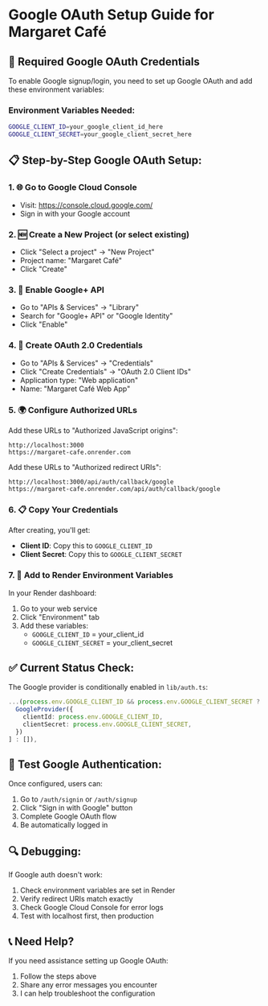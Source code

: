 # Google OAuth Setup Guide for Margaret Café

## 🔑 Required Google OAuth Credentials

To enable Google signup/login, you need to set up Google OAuth and add these environment variables:

### Environment Variables Needed:
```bash
GOOGLE_CLIENT_ID=your_google_client_id_here
GOOGLE_CLIENT_SECRET=your_google_client_secret_here
```

## 📋 Step-by-Step Google OAuth Setup:

### 1. 🌐 Go to Google Cloud Console
- Visit: https://console.cloud.google.com/
- Sign in with your Google account

### 2. 🆕 Create a New Project (or select existing)
- Click "Select a project" → "New Project"
- Project name: "Margaret Café"
- Click "Create"

### 3. 🔧 Enable Google+ API
- Go to "APIs & Services" → "Library"
- Search for "Google+ API" or "Google Identity"
- Click "Enable"

### 4. 🔐 Create OAuth 2.0 Credentials
- Go to "APIs & Services" → "Credentials"
- Click "Create Credentials" → "OAuth 2.0 Client IDs"
- Application type: "Web application"
- Name: "Margaret Café Web App"

### 5. 🌍 Configure Authorized URLs
Add these URLs to "Authorized JavaScript origins":
```
http://localhost:3000
https://margaret-cafe.onrender.com
```

Add these URLs to "Authorized redirect URIs":
```
http://localhost:3000/api/auth/callback/google
https://margaret-cafe.onrender.com/api/auth/callback/google
```

### 6. 📋 Copy Your Credentials
After creating, you'll get:
- **Client ID**: Copy this to `GOOGLE_CLIENT_ID`
- **Client Secret**: Copy this to `GOOGLE_CLIENT_SECRET`

### 7. 🔧 Add to Render Environment Variables
In your Render dashboard:
1. Go to your web service
2. Click "Environment" tab
3. Add these variables:
   - `GOOGLE_CLIENT_ID` = your_client_id
   - `GOOGLE_CLIENT_SECRET` = your_client_secret

## ✅ Current Status Check:

The Google provider is conditionally enabled in `lib/auth.ts`:
```typescript
...(process.env.GOOGLE_CLIENT_ID && process.env.GOOGLE_CLIENT_SECRET ? [
  GoogleProvider({
    clientId: process.env.GOOGLE_CLIENT_ID,
    clientSecret: process.env.GOOGLE_CLIENT_SECRET,
  })
] : []),
```

## 🧪 Test Google Authentication:

Once configured, users can:
1. Go to `/auth/signin` or `/auth/signup`
2. Click "Sign in with Google" button
3. Complete Google OAuth flow
4. Be automatically logged in

## 🔍 Debugging:

If Google auth doesn't work:
1. Check environment variables are set in Render
2. Verify redirect URIs match exactly
3. Check Google Cloud Console for error logs
4. Test with localhost first, then production

## 📞 Need Help?

If you need assistance setting up Google OAuth:
1. Follow the steps above
2. Share any error messages you encounter
3. I can help troubleshoot the configuration

